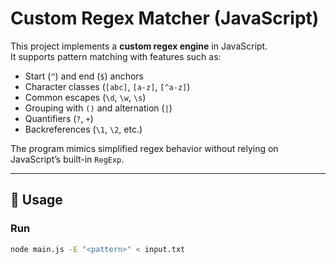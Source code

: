 # Custom Regex Matcher (JavaScript)

This project implements a **custom regex engine** in JavaScript.  
It supports pattern matching with features such as:
- Start (`^`) and end (`$`) anchors  
- Character classes (`[abc]`, `[a-z]`, `[^a-z]`)  
- Common escapes (`\d`, `\w`, `\s`)  
- Grouping with `()` and alternation (`|`)  
- Quantifiers (`?`, `+`)  
- Backreferences (`\1`, `\2`, etc.)  

The program mimics simplified regex behavior without relying on JavaScript’s built-in `RegExp`.

---

## 🚀 Usage

### Run
```bash
node main.js -E "<pattern>" < input.txt
